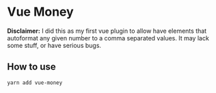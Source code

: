 # Vue Money

**Disclaimer:** I did this as my first vue plugin to allow have elements that autoformat any
given number to a comma separated values. It may lack some stuff, or have serious bugs.

## How to use

`yarn add vue-money`